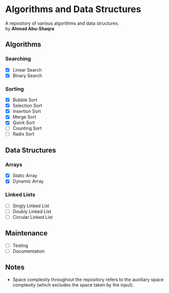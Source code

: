 # Algorithms and Data Structures
A repository of various algorithms and data structures.\
by **Ahmad Abu-Shaqra**

## Algorithms
### Searching
- [x] Linear Search
- [x] Binary Search
### Sorting
- [x] Bubble Sort
- [x] Selection Sort
- [x] Insertion Sort
- [x] Merge Sort
- [x] Quick Sort
- [ ] Counting Sort
- [ ] Radix Sort

## Data Structures
### Arrays
- [x] Static Array
- [x] Dynamic Array
### Linked Lists
- [ ] Singly Linked List
- [ ] Doubly Linked List
- [ ] Circular Linked List

## Maintenance
- [ ] Testing
- [ ] Documentation

## Notes
- Space complexity throughout the repository refers to the auxiliary space complexity (which excludes the space taken by the input).
